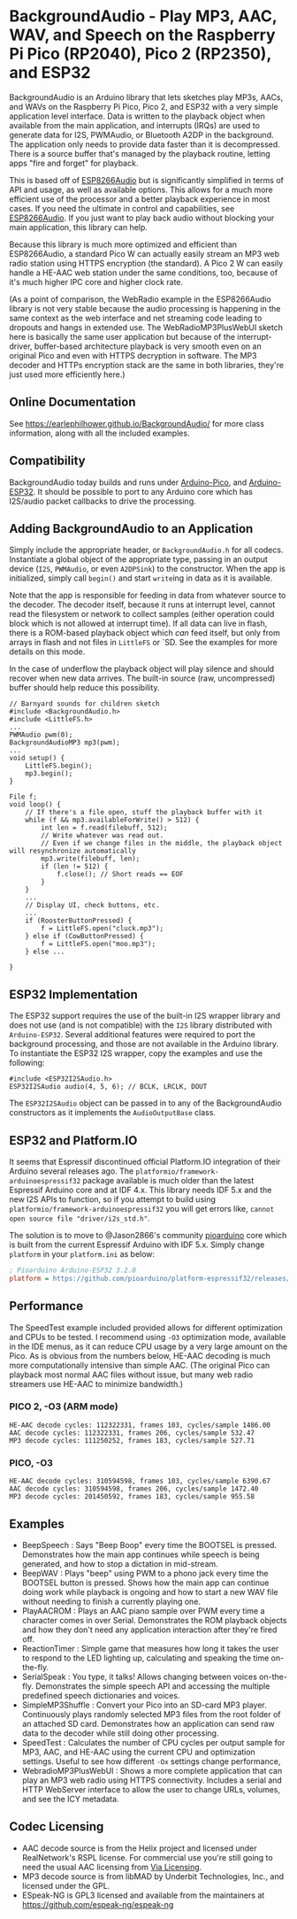 # BackgroundAudio - Play MP3, AAC, WAV, and Speech on the Raspberry Pi Pico (RP2040), Pico 2 (RP2350), and ESP32

BackgroundAudio is an Arduino library that lets sketches play MP3s, AACs, and WAVs on the Raspberry Pi Pico,
Pico 2, and ESP32 with a very simple application level interface.  Data is written to the playback object when
available from the main application, and interrupts (IRQs) are used to generate data for I2S, PWMAudio,
or Bluetooth A2DP in the background.  The application only needs to provide data faster than it is
decompressed.  There is a source buffer that's managed by the playback routine, letting apps "fire and forget"
for playback.

This is based off of [ESP8266Audio](https://github.com/earlephilhower/ESP8266Audio) but is
significantly simplified in terms of API and usage, as well as available options. This allows for a much
more efficient use of the processor and a better playback experience in most cases.  If you need the ultimate
in control and capabilities, see [ESP8266Audio](https://github.com/earlephilhower/ESP8266Audio).  If you
just want to play back audio without blocking your main application, this library can help.

Because this library is much more optimized and efficient than ESP8266Audio, a standard Pico W can actually
easily stream an MP3 web radio station using HTTPS encryption (the standard).  A Pico 2 W can easily handle
a HE-AAC web station under the same conditions, too, because of it's much higher IPC core and higher clock
rate.

(As a point of comparison, the WebRadio example in the ESP8266Audio library is not very stable because the
audio processing is happening in the same context as the web interface and net streaming code leading to
dropouts and hangs in extended use.  The WebRadioMP3PlusWebUI sketch here is basically the same user application
but because of the interrupt-driver, buffer-based architecture playback is very smooth even on an original
Pico and even with HTTPS decryption in software.  The MP3 decoder and HTTPs encryption stack are the same
in both libraries, they're just used more efficiently here.)

## Online Documentation
See https://earlephilhower.github.io/BackgroundAudio/ for more class information, along with all the included examples.

## Compatibility

BackgroundAudio today builds and runs under [Arduino-Pico](https://github.com/earlephilhower/arduino-pico),
and [Arduino-ESP32](https://github.com/espressif/arduino-esp32).  It should be possible to port to any
Arduino core which has I2S/audio packet callbacks to drive the processing.

## Adding BackgroundAudio to an Application

Simply include the appropriate header, or `BackgroundAudio.h` for all codecs.  Instantiate a global object of
the appropriate type, passing in an output device (`I2S`, `PWMAudio`, or even `A2DPSink`) to the constructor.
When the app is initialized, simply call `begin()` and start `write`ing in data as it is available.

Note that the app is responsible for feeding in data from whatever source to the decoder.  The decoder itself,
because it runs at interrupt level, cannot read the filesystem or network to collect samples (either operation
could block which is not allowed at interrupt time).  If all data can live in flash, there is a ROM-based
playback object which _can_ feed itself, but only from arrays in flash and not files in `LittleFS` or `SD.  See
the examples for more details on this mode.

In the case of underflow the playback object will play silence and should recover when new data arrives.  The
built-in source (raw, uncompressed) buffer should help reduce this possibility.

````
// Barnyard sounds for children sketch
#include <BackgroundAudio.h>
#include <LittleFS.h>
...
PWMAudio pwm(0);
BackgroundAudioMP3 mp3(pwm);
...
void setup() {
    LittleFS.begin();
    mp3.begin();
}

File f;
void loop() {
    // If there's a file open, stuff the playback buffer with it
    while (f && mp3.availableForWrite() > 512) {
        int len = f.read(filebuff, 512);
        // Write whatever was read out.
        // Even if we change files in the middle, the playback object will resynchronize automatically
        mp3.write(filebuff, len);
        if (len != 512) {
            f.close(); // Short reads == EOF
        }
    }
    ...
    // Display UI, check buttons, etc.
    ...
    if (RoosterButtonPressed) {
        f = LittleFS.open("cluck.mp3");
    } else if (CowButtonPressed) {
        f = LittleFS.open("moo.mp3");
    } else ...

}
````

## ESP32 Implementation

The ESP32 support requires the use of the built-in I2S wrapper library and does not use (and is not
compatible) with the `I2S` library distributed with `Arduino-ESP32`.  Several additional features
were required to port the background processing, and those are not available in the Arduino library.
To instantiate the ESP32 I2S wrapper, copy the examples and use the following:

````
#include <ESP32I2SAudio.h>
ESP32I2SAudio audio(4, 5, 6); // BCLK, LRCLK, DOUT
````

The `ESP32I2SAudio` object can be passed in to any of the BackgroundAudio constructors as it implements
the `AudioOutputBase` class.

## ESP32 and Platform.IO

It seems that Espressif discontinued official Platform.IO integration of their Arduino several
releases ago.  The `platformio/framework-arduinoespressif32` package available is much older
than the latest Espressif Arduino core and at IDF 4.x.  This library needs IDF 5.x and the new
I2S APIs to function, so if you attempt to build using ``platformio/framework-arduinoespressif32``
you will get errors like, `cannot open source file "driver/i2s_std.h"`.

The solution is to move to @Jason2866's community
[pioarduino](https://github.com/pioarduino/platform-espressif32) core which is built from the
current Espressif Arduino with IDF 5.x.  Simply change `platform` in your `platform.ini` as below:

```ini
; Pioarduino Arduino-ESP32 3.2.0
platform = https://github.com/pioarduino/platform-espressif32/releases/download/54.03.20/platform-espressif32.zip
```

## Performance

The SpeedTest example included provided allows for different optimization and CPUs to be tested.  I
recommend using `-O3` optimization mode, available in the IDE menus, as it can reduce CPU usage by
a very large amount on the Pico.  As is obvious from the numbers below, HE-AAC decoding is much more
computationally intensive than simple AAC.  (The original Pico can playback most normal AAC files without
issue, but many web radio streamers use HE-AAC to minimize bandwidth.)

### PICO 2, -O3  (ARM mode)
````
HE-AAC decode cycles: 112322331, frames 103, cycles/sample 1486.00
AAC decode cycles: 112322331, frames 206, cycles/sample 532.47
MP3 decode cycles: 111250252, frames 183, cycles/sample 527.71
````

### PICO, -O3
````
HE-AAC decode cycles: 310594598, frames 103, cycles/sample 6390.67
AAC decode cycles: 310594598, frames 206, cycles/sample 1472.40
MP3 decode cycles: 201450592, frames 183, cycles/sample 955.58
````

## Examples

* BeepSpeech : Says "Beep Boop" every time the BOOTSEL is pressed.  Demonstrates how the main app continues while speech is being generated, and how to stop a dictation in mid-stream.
* BeepWAV : Plays "beep" using PWM to a phono jack every time the BOOTSEL button is pressed.  Shows how the main app can continue doing work while playback is ongoing and how to start a new WAV file without needing to finish a currently playing one.
* PlayAACROM : Plays an AAC piano sample over PWM every time a character comes in over Serial.  Demonstrates the ROM playback objects and how they don't need any application interaction after they're fired off.
* ReactionTimer : Simple game that measures how long it takes the user to respond to the LED lighting up, calculating and speaking the time on-the-fly.
* SerialSpeak : You type, it talks!  Allows changing between voices on-the-fly.  Demonstrates the simple speech API and accessing the multiple predefined speech dictionaries and voices.
* SimpleMP3Shuffle : Convert your Pico into an SD-card MP3 player.  Continuously plays randomly selected MP3 files from the root folder of an attached SD card.  Demonstrates how an application can send raw data to the decoder while still doing other processing.
* SpeedTest : Calculates the number of CPU cycles per output sample for MP3, AAC, and HE-AAC using the current CPU and optimization settings.  Useful to see how different `-Ox` settings change performance,
* WebradioMP3PlusWebUI : Shows a more complete application that can play an MP3 web radio using HTTPS connectivity.  Includes a serial and HTTP WebServer interface to allow the user to change URLs, volumes, and see the ICY metadata.

## Codec Licensing

* AAC decode source is from the Helix project and licensed under RealNetwork's RSPL license.  For commercial use you're still going to need the usual AAC licensing from [Via Licensing](http://www.via-corp.com/us/en/licensing/aac/overview.html).
* MP3 decode source is from libMAD by Underbit Technologies, Inc., and licensed under the GPL.
* ESpeak-NG is GPL3 licensed and available from the maintainers at https://github.com/espeak-ng/espeak-ng
